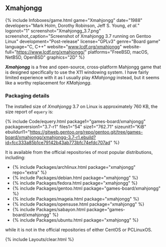 ## Xmahjongg
{% include Infoboxes/game.html game="Xmahjongg" date="1988" developers="Mark Holm, Dorothy Robinson, Jeff S. Young, <i>et al.</i>" logonot="1" screenshot="Xmahjongg_3.7.png" screenshot_caption="Screenshot of Xmahjongg 3.7 running on Gentoo Linux" development="Post-release" license="GPLv3" genre="Board game" language="C, C++" website="www.lcdf.org/xmahjongg" website-full="https://www.lcdf.org/xmahjongg/" platforms="FreeBSD, macOS, NetBSD, OpenBSD" graphics="2D" %}

***Xmahjongg*** is a free and open-source, cross-platform Mahjongg game that is designed specifically to use the X11 windowing system. I have fairly limited experience with it as I usually play *KMahjongg* instead, but it seems like a worthy replacement for *KMahjongg*. 

### Packaging details
The installed size of *Xmahjongg* 3.7 on Linux is approximately 760 KB, the size report of `equery` is:

{% include Code/equery.html package1="games-board/xmahjongg" packageversion1="3.7-r1" files1="54" size1="762.71" sizeunit1="KiB" ebuildurl1="https://gitweb.gentoo.org/repo/gentoo.git/tree/games-board/xmahjongg/xmahjongg-3.7-r1.ebuild?id=fcc333a85b1ce79142b43ab773bfc74efdc707ad" %}

It is available from the official repositories of most popular distributions, including:

* {% include Packages/archlinux.html package="xmahjongg" repo="extra" %}
* {% include Packages/debian.html package="xmahjongg" %}
* {% include Packages/fedora.html package="xmahjongg" %}
* {% include Packages/gentoo.html package="games-board/xmahjongg" %}
* {% include Packages/mageia.html package="xmahjongg" %}
* {% include Packages/opensuse.html package="xmahjongg" %}
* {% include Packages/sabayon.html package="games-board/xmahjongg" %}
* {% include Packages/ubuntu.html package="xmahjongg" %}

while it is not in the official repositories of either CentOS or PCLinuxOS.

{% include Layouts/clear.html %}
